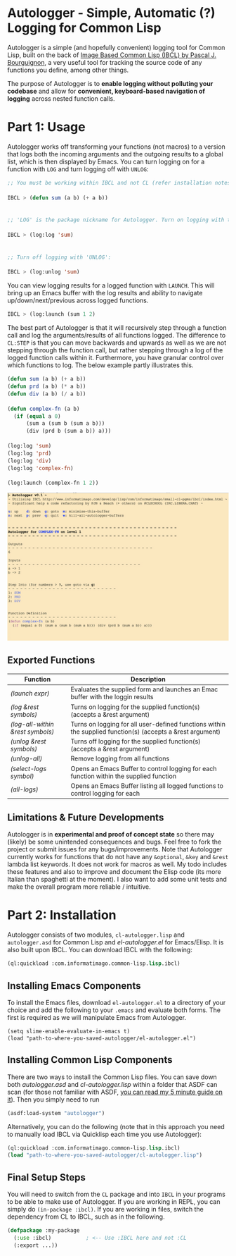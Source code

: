 # Autologger - Simple, Automatic (?) Logging for Common Lisp

Autologger is a simple (and hopefully convenient) logging tool for Common Lisp, built on the back of [Image Based Common Lisp (IBCL) by Pascal J. Bourguignon](https://www.informatimago.com/develop/lisp/com/informatimago/small-cl-pgms/ibcl/), a very useful tool for tracking the source code of any functions you define, among other things.

The purpose of Autologger is to **enable logging without polluting your codebase** and allow for **convenient, keyboard-based navigation of logging** across nested function calls.


# Part 1: Usage
Autologger works off transforming your functions (not macros) to a version that logs both the incoming arguments and the outgoing results to a global list, which is then displayed by Emacs. You can turn logging on for a function with `LOG` and turn logging off with `UNLOG`:

```lisp
;; You must be working within IBCL and not CL (refer installation notes below)

IBCL > (defun sum (a b) (+ a b))


;; 'LOG' is the package nickname for Autologger. Turn on logging with the function 'LOG':

IBCL > (log:log 'sum)


;; Turn off logging with 'UNLOG':

IBCL > (log:unlog 'sum)
```

You can view logging results for a logged function with `LAUNCH`. This will bring up an Emacs buffer with the log results and ability to navigate up/down/next/previous across logged functions.

```lisp
IBCL > (log:launch (sum 1 2)
```

The best part of Autologger is that it will recursively step through a function call and log the arguments/results of all functions logged. The difference to `CL:STEP` is that you can move backwards and upwards as well as we are not stepping through the function call, but rather stepping through a log of the logged function calls within it. Furthermore, you have granular control over which functions to log. The below example partly illustrates this.

```lisp
(defun sum (a b) (+ a b))
(defun prd (a b) (* a b))
(defun div (a b) (/ a b))

(defun complex-fn (a b)
  (if (equal a 0)
      (sum a (sum b (sum a b)))
      (div (prd b (sum a b)) a)))
      
(log:log 'sum)
(log:log 'prd)
(log:log 'div)
(log:log 'complex-fn)

(log:launch (complex-fn 1 2))
```
![Screenshot](https://github.com/ashok-khanna/autologger/blob/5ccc1db899c8b2382df8debd5acecc9c2fa18da5/screenshot.png)

## Exported Functions
Function | Description 
-------- | -----------
*(launch expr)* | Evaluates the supplied form and launches an Emac buffer with the loggin results
*(log &rest symbols)* | Turns on logging for the supplied function(s) (accepts a &rest argument)
*(log-all-within &rest symbols)* | Turns on logging for all user-defined functions within the supplied function(s) (accepts a &rest argument)
*(unlog &rest symbols)* | Turns off logging for the supplied function(s) (accepts a &rest argument)
*(unlog-all)* | Remove logging from all functions
*(select-logs symbol)* | Opens an Emacs Buffer to control logging for each function within the supplied function
*(all-logs)* | Opens an Emacs Buffer listing all logged functions to control logging for each


## Limitations & Future Developments
Autologger is in **experimental and proof of concept state** so there may (likely) be some unintended consequences and bugs. Feel free to fork the project or submit issues for any bugs/improvements. Note that Autologger currently works for functions that do not have any `&optional`, `&key` and `&rest` lambda list keywords. It does not work for macros as well. My todo includes these features and also to improve and document the Elisp code (its more Italian than spaghetti at the moment). I also want to add some unit tests and make the overall program more reliable / intuitive.

# Part 2: Installation
Autologger consists of two modules, `cl-autologger.lisp` and `autologger.asd` for Common Lisp and *el-autologger.el* for Emacs/Elisp. It is also built upon IBCL. You can download IBCL with the following:

```lisp
(ql:quickload :com.informatimago.common-lisp.lisp.ibcl)
```


## Installing Emacs Components
To install the Emacs files, download `el-autologger.el` to a directory of your choice and add the following to your `.emacs` and evaluate both forms. The first is required as we will manipulate Emacs from Autologger.

```elisp
(setq slime-enable-evaluate-in-emacs t)
(load "path-to-where-you-saved-autologger/el-autologger.el")
```
## Installing Common Lisp Components
There are two ways to install the Common Lisp files. You can save down both *autologger.asd* and *cl-autologger.lisp* within a folder that ASDF can scan (for those not familiar with ASDF, [you can read my 5 minute guide on it](https://ashok-khanna.medium.com/introduction-to-asdf-d25efe2780c2)). Then you simply need to run

```lisp
(asdf:load-system "autologger")
```

Alternatively, you can do the following (note that in this approach you need to manually load IBCL via Quicklisp each time you use Autologger):

```lisp
(ql:quickload :com.informatimago.common-lisp.lisp.ibcl)
(load "path-to-where-you-saved-autologger/cl-autologger.lisp")
```

## Final Setup Steps
You will need to switch from the `CL` package and into `IBCL` in your programs to be able to make use of Autologger. If you are working in REPL, you can simply do `(in-package :ibcl)`. If you are working in files, switch the dependency from CL to IBCL, such as in the following.

```lisp
(defpackage :my-package
  (:use :ibcl)           ; <-- Use :IBCL here and not :CL
  (:export ...))
```
